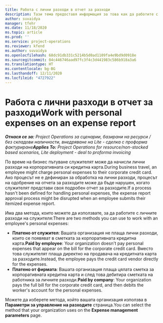 ```yaml
---
title: Работа с лични разходи в отчет за разходи
description: Тази тема предоставя информация за това как да работите с лични разходи, направени от служителите по време на пътуване с бизнес цел.
author: suvaidya
manager: tfehr
ms.date: 11/18/2020
ms.topic: article
ms.prod: ''
ms.service: project-operations
ms.reviewer: kfend
ms.author: suvaidya
ms.openlocfilehash: 68dc91db331c5214b5d0ad1109fa4e9bd9d0918e
ms.sourcegitcommit: 04c446746aad97fc3f4c3d441983c586b918a3a6
ms.translationtype: HT
ms.contentlocale: bg-BG
ms.lasthandoff: 12/11/2020
ms.locfileid: "4727922"
---
```

# <a name="work-with-personal-expenses-on-an-expense-report"></a><span data-ttu-id="7ab4a-103">Работа с лични разходи в отчет за разходи</span><span class="sxs-lookup"><span data-stu-id="7ab4a-103">Work with personal expenses on an expense report</span></span>

<span data-ttu-id="7ab4a-104">_**Отнася се за:** Project Operations за сценарии, базирани на ресурси / без складови наличности, внедряване на Lite - сделка с проформа фактуриране_</span><span class="sxs-lookup"><span data-stu-id="7ab4a-104">_**Applies To:** Project Operations for resource/non-stocked based scenarios, Lite deployment - deal to proforma invoicing_</span></span>

<span data-ttu-id="7ab4a-105">По време на бизнес пътуване служителят може да начисли лични разходи на корпоративната си кредитна карта.</span><span class="sxs-lookup"><span data-stu-id="7ab4a-105">During business travel, an employee might charge personal expenses to their corporate credit card.</span></span> <span data-ttu-id="7ab4a-106">Ако процесът не е дефиниран за обработка на лични разходи, процесът на одобрение на отчета за разходите може да бъде нарушен, когато служителят представи своя подробен отчет за разходите.</span><span class="sxs-lookup"><span data-stu-id="7ab4a-106">If a process hasn't been defined for handling personal expenses, the expense report approval process might be disrupted when an employee submits their itemized expense report.</span></span>

<span data-ttu-id="7ab4a-107">Има два метода, които можете да използвате, за да работите с личните разходи на служителя:</span><span class="sxs-lookup"><span data-stu-id="7ab4a-107">There are two methods you can use to work with an employee's personal expenses:</span></span>

  - <span data-ttu-id="7ab4a-108">**Платено от служител**: Вашата организация не плаща лични разходи, които се появяват в сметката за корпоративната кредитна карта.</span><span class="sxs-lookup"><span data-stu-id="7ab4a-108">**Paid by employee**: Your organization doesn't pay personal expenses that appear on the bill for the corporate credit card.</span></span> <span data-ttu-id="7ab4a-109">Вместо това служителят плаща директно на продавача на кредитната карта за разходите.</span><span class="sxs-lookup"><span data-stu-id="7ab4a-109">Instead, the employee pays the credit card vendor directly for the expenses.</span></span> 
  - <span data-ttu-id="7ab4a-110">**Платено от фирмата**: Вашата организация плаща цялата сметка за корпоративната кредитна карта и след това дебитира сметката на работника за личните разходи.</span><span class="sxs-lookup"><span data-stu-id="7ab4a-110">**Paid by company**: Your organization pays the full bill for the corporate credit card, and then debits the worker's account for the personal expenses.</span></span>

<span data-ttu-id="7ab4a-111">Можете да изберете метода, който вашата организация използва в **Параметри за управление на разходите** страница.</span><span class="sxs-lookup"><span data-stu-id="7ab4a-111">You can select the method that your organization uses on the **Expense management parameters** page.</span></span>
